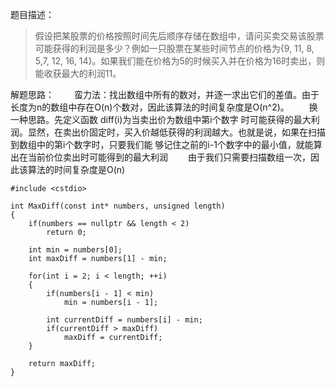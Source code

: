 题目描述：
> 假设把某股票的价格按照时间先后顺序存储在数组中，请问买卖交易该股票可能获得的利润是多少？例如一只股票在某些时间节点的价格为{9, 11, 8, 5,7, 12, 16, 14}。如果我们能在价格为5的时候买入并在价格为16时卖出，则能收获最大的利润11。 

解题思路：
&emsp;&emsp;蛮力法：找出数组中所有的数对，并逐一求出它们的差值。由于长度为n的数组中存在O(n)个数对，因此该算法的时间复杂度是O(n^2)。
&emsp;&emsp;换一种思路。先定义函数 diff(i)为当卖出价为数组中第i个数字 时可能获得的最大利润。显然，在卖出价固定时，买入价越低获得的利润越大。也就是说，如果在扫描到数组中的第i个数字时，只要我们能 够记住之前的i-1个数字中的最小值，就能算出在当前价位卖出时可能得到的最大利润
&emsp;&emsp;由于我们只需要扫描数组一次，因此该算法的时间复杂度是O(n)
```
#include <cstdio>

int MaxDiff(const int* numbers, unsigned length)
{
    if(numbers == nullptr && length < 2)
        return 0;

    int min = numbers[0];
    int maxDiff = numbers[1] - min;

    for(int i = 2; i < length; ++i)
    {
        if(numbers[i - 1] < min)
            min = numbers[i - 1];

        int currentDiff = numbers[i] - min;
        if(currentDiff > maxDiff)
            maxDiff = currentDiff;
    }

    return maxDiff;
}
```

